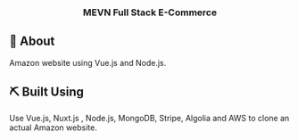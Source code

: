 <h3 align="center">MEVN Full Stack E-Commerce</h3>

## 🧐 About <a name = "about"></a>
Amazon website using Vue.js and Node.js.

## ⛏️ Built Using <a name = "built_using"></a>
Use Vue.js, Nuxt.js , Node.js, MongoDB, Stripe, Algolia and AWS to clone an actual Amazon website.
